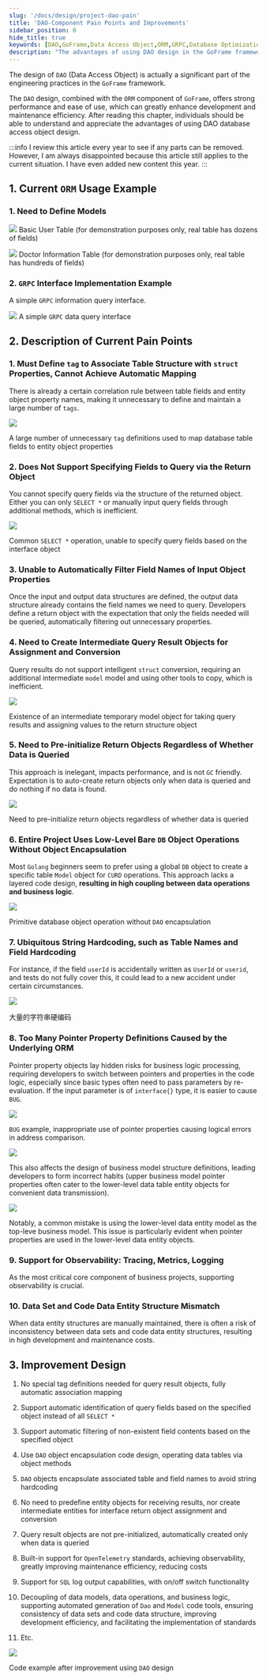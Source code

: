 ```yaml
---
slug: '/docs/design/project-dao-pain'
title: 'DAO-Component Pain Points and Improvements'
sidebar_position: 0
hide_title: true
keywords: [DAO,GoFrame,Data Access Object,ORM,GRPC,Database Optimization,Code Encapsulation,Automatic Mapping,SQL Logs,Code Generation]
description: "The advantages of using DAO design in the GoFrame framework, and the pain points and solutions in using existing ORM components. Through DAO design, it greatly improves development and maintenance efficiency, reduces code coupling, and increases observability support. The article details how to overcome common issues when using ORM, such as field mapping, hardcoding, and data structure inconsistencies. Additionally, the improvement design includes the encapsulation of DAO objects and support for SQL logging functionality."
---
```


The design of `DAO` (Data Access Object) is actually a significant part of the engineering practices in the `GoFrame` framework.

The `DAO` design, combined with the `ORM` component of `GoFrame`, offers strong performance and ease of use, which can greatly enhance development and maintenance efficiency. After reading this chapter, individuals should be able to understand and appreciate the advantages of using DAO database access object design.

:::info
I review this article every year to see if any parts can be removed. However, I am always disappointed because this article still applies to the current situation. I have even added new content this year.
:::

## 1. Current `ORM` Usage Example

### 1. Need to Define Models

![](/markdown/77daf5d299eabade856d950ab3161f94.png) Basic User Table (for demonstration purposes only, real table has dozens of fields)

![](/markdown/f4e8c70ee25ec329f2b64bb3a53ff503.png) Doctor Information Table (for demonstration purposes only, real table has hundreds of fields)

### 2. `GRPC` Interface Implementation Example

A simple `GRPC` information query interface.

![](/markdown/b45b3af0a0bdc9ad30f739e31d0039ae.png) A simple `GRPC` data query interface

## 2. Description of Current Pain Points

### 1. Must Define `tag` to Associate Table Structure with `struct` Properties, Cannot Achieve Automatic Mapping

There is already a certain correlation rule between table fields and entity object property names, making it unnecessary to define and maintain a large number of `tags`.

![](/markdown/f1bb2d203d4fe4f2c44bbc7e14b7832a.png)

A large number of unnecessary `tag` definitions used to map database table fields to entity object properties

### 2. Does Not Support Specifying Fields to Query via the Return Object

You cannot specify query fields via the structure of the returned object. Either you can only `SELECT *` or manually input query fields through additional methods, which is inefficient.

![](/markdown/70e01c869632543b846b04a1696e9737.png)

Common `SELECT *` operation, unable to specify query fields based on the interface object

### 3. Unable to Automatically Filter Field Names of Input Object Properties

Once the input and output data structures are defined, the output data structure already contains the field names we need to query. Developers define a return object with the expectation that only the fields needed will be queried, automatically filtering out unnecessary properties.

### 4. Need to Create Intermediate Query Result Objects for Assignment and Conversion

Query results do not support intelligent `struct` conversion, requiring an additional intermediate `model` model and using other tools to copy, which is inefficient.

![](/markdown/05bf7722da09a27e7ca82bf6e0f89271.png)

Existence of an intermediate temporary model object for taking query results and assigning values to the return structure object

### 5. Need to Pre-initialize Return Objects Regardless of Whether Data is Queried

This approach is inelegant, impacts performance, and is not `GC` friendly. Expectation is to auto-create return objects only when data is queried and do nothing if no data is found.

![](/markdown/239f4b75b4b77e85bca523371a7dd1b4.png)

Need to pre-initialize return objects regardless of whether data is queried

### 6. Entire Project Uses Low-Level Bare `DB` Object Operations Without Object Encapsulation

Most `Golang` beginners seem to prefer using a global `DB` object to create a specific table `Model` object for `CURD` operations. This approach lacks a layered code design, **resulting in high coupling between data operations and business logic**.

![](/markdown/d73fdaa5b76b831db0a2c1069742c218.png)

Primitive database object operation without `DAO` encapsulation

### 7. Ubiquitous String Hardcoding, such as Table Names and Field Hardcoding

For instance, if the field `userId` is accidentally written as `UserId` or `userid`, and tests do not fully cover this, it could lead to a new accident under certain circumstances.

![](/markdown/46d8aae38995327c6ce26832d21f628b.png)

大量的字符串硬编码

### 8. Too Many Pointer Property Definitions Caused by the Underlying ORM

Pointer property objects lay hidden risks for business logic processing, requiring developers to switch between pointers and properties in the code logic, especially since basic types often need to pass parameters by re-evaluation. If the input parameter is of `interface{}` type, it is easier to cause `BUG`.

![](/markdown/620c8a9a4a47de0243748d588aa0bb51.png)

`BUG` example, inappropriate use of pointer properties causing logical errors in address comparison.

![](/markdown/daa08ad1e9102f4ac964a8176a80e061.png)

This also affects the design of business model structure definitions, leading developers to form incorrect habits (upper business model pointer properties often cater to the lower-level data table entity objects for convenient data transmission).

![](/markdown/bba716ea66e03727826ae6401ce01b2d.png)

Notably, a common mistake is using the lower-level data entity model as the top-leve business model. This issue is particularly evident when pointer properties are used in the lower-level data entity objects.

### 9. Support for Observability: Tracing, Metrics, Logging

As the most critical core component of business projects, supporting observability is crucial.

### 10. Data Set and Code Data Entity Structure Mismatch

When data entity structures are manually maintained, there is often a risk of inconsistency between data sets and code data entity structures, resulting in high development and maintenance costs.

## 3. Improvement Design

1. No special tag definitions needed for query result objects, fully automatic association mapping

2. Support automatic identification of query fields based on the specified object instead of all `SELECT *`

3. Support automatic filtering of non-existent field contents based on the specified object

4. Use `DAO` object encapsulation code design, operating data tables via object methods

5. `DAO` objects encapsulate associated table and field names to avoid string hardcoding

6. No need to predefine entity objects for receiving results, nor create intermediate entities for interface return object assignment and conversion

7. Query result objects are not pre-initialized, automatically created only when data is queried

8. Built-in support for `OpenTelemetry` standards, achieving observability, greatly improving maintenance efficiency, reducing costs

9. Support for `SQL` log output capabilities, with on/off switch functionality

10. Decoupling of data models, data operations, and business logic, supporting automated generation of `Dao` and `Model` code tools, ensuring consistency of data sets and code data structure, improving development efficiency, and facilitating the implementation of standards

11. Etc.

![](/markdown/90537635dc3b5623060fa9edfc49948a.png)

Code example after improvement using `DAO` design